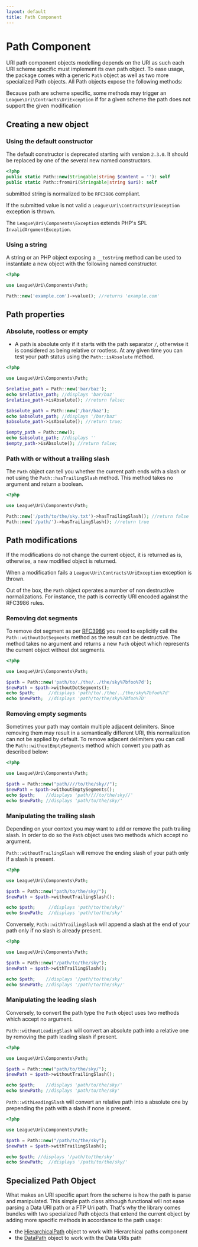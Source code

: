 ```yaml
---
layout: default
title: Path Component
---
```


Path Component
=======

URI path component objects modelling depends on the URI as such each URI scheme specific must implement its own path object. To ease usage, the package comes with a generic `Path` object as well as two more specialized Path objects. All Path objects expose the following methods:

<p class="message-warning">Because path are scheme specific, some methods may trigger an <code>League\Uri\Contracts\UriException</code> if for a given scheme the path does not support the given modification</p>

## Creating a new object

### Using the default constructor

<p class="message-warning">The default constructor is deprecated starting with version <code>2.3.0</code>. It should be replaced by one of the several new named constructors.</p>

~~~php
<?php
public static Path::new(Stringable|string $content = ''): self
public static Path::fromUri(Stringable|string $uri): self
~~~

<p class="message-notice">submitted string is normalized to be <code>RFC3986</code> compliant.</p>

<p class="message-warning">If the submitted value is not valid a <code>League\Uri\Contracts\UriException</code> exception is thrown.</p>

The `League\Uri\Components\Exception` extends PHP's SPL `InvalidArgumentException`.

### Using a string

A string or an PHP object exposing a `__toString` method can be used to instantiate a new object with the following named constructor.

~~~php
<?php

use League\Uri\Components\Path;

Path::new('example.com')->value(); //returns 'example.com'
~~~

## Path properties

### Absolute, rootless or empty

- A path is absolute only if it starts with the path separator `/`, otherwise it is considered as being relative or rootless. At any given time you can test your path status using the `Path::isAbsolute` method.

~~~php
<?php

use League\Uri\Components\Path;

$relative_path = Path::new('bar/baz');
echo $relative_path; //displays 'bar/baz'
$relative_path->isAbsolute(); //return false;

$absolute_path = Path::new('/bar/baz');
echo $absolute_path; //displays '/bar/baz'
$absolute_path->isAbsolute(); //return true;

$empty_path = Path::new();
echo $absolute_path; //displays ''
$empty_path->isAbsolute(); //return false;
~~~

### Path with or without a trailing slash

The `Path` object can tell you whether the current path ends with a slash or not using the `Path::hasTrailingSlash` method. This method takes no argument and return a boolean.

~~~php
<?php

use League\Uri\Components\Path;

Path::new('/path/to/the/sky.txt')->hasTrailingSlash(); //return false
Path::new('/path/')->hasTrailingSlash(); //return true
~~~

## Path modifications

<p class="message-notice">If the modifications do not change the current object, it is returned as is, otherwise, a new modified object is returned.</p>

<p class="message-warning">When a modification fails a <code>League\Uri\Contracts\UriException</code> exception is thrown.</p>

Out of the box, the `Path` object operates a number of non destructive normalizations. For instance, the path is correctly URI encoded against the RFC3986 rules.

### Removing dot segments

To remove dot segment as per [RFC3986](https://tools.ietf.org/html/rfc3986#section-6) you need to explicitly call the `Path::withoutDotSegments` method as the result can be destructive. The method takes no argument and returns a new `Path` object which represents the current object without dot segments.

~~~php
<?php

use League\Uri\Components\Path;

$path = Path::new('path/to/./the/../the/sky%7bfoo%7d');
$newPath = $path->withoutDotSegments();
echo $path;     //displays 'path/to/./the/../the/sky%7bfoo%7d'
echo $newPath;  //displays 'path/to/the/sky%7Bfoo%7D'
~~~

### Removing empty segments

Sometimes your path may contain multiple adjacent delimiters. Since removing them may result in a semantically different URI, this normalization can not be applied by default. To remove adjacent delimiters you can call the `Path::withoutEmptySegments` method which convert you path as described below:

~~~php
<?php

use League\Uri\Components\Path;

$path = Path::new("path////to/the/sky//");
$newPath = $path->withoutEmptySegments();
echo $path;    //displays 'path////to/the/sky//'
echo $newPath; //displays 'path/to/the/sky/'
~~~

### Manipulating the trailing slash

Depending on your context you may want to add or remove the path trailing slash. In order to do so the `Path` object uses two methods which accept no argument.

`Path::withoutTrailingSlash` will remove the ending slash of your path only if a slash is present.

~~~php
<?php

use League\Uri\Components\Path;

$path = Path::new("path/to/the/sky/");
$newPath = $path->withoutTrailingSlash();

echo $path;     //displays 'path/to/the/sky/'
echo $newPath;  //displays 'path/to/the/sky'
~~~

Conversely, `Path::withTrailingSlash` will append a slash at the end of your path only if no slash is already present.

~~~php
<?php

use League\Uri\Components\Path;

$path = Path::new("/path/to/the/sky");
$newPath = $path->withTrailingSlash();

echo $path;    //displays '/path/to/the/sky'
echo $newPath; //displays '/path/to/the/sky/'
~~~

### Manipulating the leading slash

Conversely, to convert the path type the `Path` object uses two methods which accept no argument.

`Path::withoutLeadingSlash` will convert an absolute path into a relative one by removing the path leading slash if present.

~~~php
<?php

use League\Uri\Components\Path;

$path = Path::new("path/to/the/sky/");
$newPath = $path->withoutTrailingSlash();

echo $path;    //displays 'path/to/the/sky/'
echo $newPath; //displays 'path/to/the/sky'
~~~

`Path::withLeadingSlash` will convert an relative path into a absolute one by prepending the path with a slash if none is present.

~~~php
<?php

use League\Uri\Components\Path;

$path = Path::new("/path/to/the/sky");
$newPath = $path->withTrailingSlash();

echo $path; //displays '/path/to/the/sky'
echo $newPath;  //displays '/path/to/the/sky/'
~~~

## Specialized Path Object

What makes an URI specific apart from the scheme is how the path is parse and manipulated. This simple path class although functional will not ease parsing a Data URI path or a FTP Uri path. That's why the library comes bundles with two specialized Path objects that extend the current object by adding more specific methods in accordance to the path usage:

- the [HierarchicalPath](/components/7.0/hierarchical-path/) object to work with Hierarchical paths component
- the [DataPath](/components/7.0/data-path/) object to work with the Data URIs path
